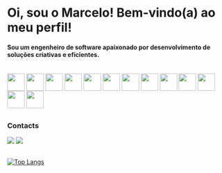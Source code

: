 <h1> Oi, sou o Marcelo! Bem-vindo(a) ao meu perfil!</h1>

<h4>Sou um engenheiro de software apaixonado por desenvolvimento de soluções criativas e eficientes.</h3>

<div style= "display:inline-block"><br>
 <img align="center" Width ="40" right= "30"
   src="https://cdn.jsdelivr.net/gh/devicons/devicon/icons/javascript/javascript-plain.svg" />
 <img align="center" Width ="40" right= "30"
src="https://cdn.jsdelivr.net/gh/devicons/devicon/icons/typescript/typescript-plain.svg" />
 <img align="center" Width ="40" right= "30"
 src="https://cdn.jsdelivr.net/gh/devicons/devicon/icons/react/react-original-wordmark.svg" />
  <img align="center" Width ="40" right= "30" src="https://cdn.jsdelivr.net/gh/devicons/devicon/icons/redux/redux-original.svg" />
          
<img align="center" Width ="40" right= "40" src="https://cdn.jsdelivr.net/gh/devicons/devicon/icons/nestjs/nestjs-plain-wordmark.svg" />         
 <img align="center" Width ="40" right= "30"
  src="https://cdn.jsdelivr.net/gh/devicons/devicon/icons/nodejs/nodejs-original.svg" />
 <img align="center" Width ="40" right= "30"
   src="https://cdn.jsdelivr.net/gh/devicons/devicon/icons/postgresql/postgresql-original.svg" />
  <img align="center" Width ="40" right= "30"
   src="https://cdn.jsdelivr.net/gh/devicons/devicon/icons/mongodb/mongodb-original-wordmark.svg" />
 <img align="center" Width ="40" right= "30"
   src="https://cdn.jsdelivr.net/gh/devicons/devicon/icons/html5/html5-original.svg" />
 <img align="center" Width ="40" right= "30"
   src="https://cdn.jsdelivr.net/gh/devicons/devicon/icons/css3/css3-original.svg" />
  <img align="center" Width ="40" right= "30"src="https://cdn.jsdelivr.net/gh/devicons/devicon/icons/tailwindcss/tailwindcss-original-wordmark.svg" />    
  <img align="center" Width ="40" right= "30" src="https://cdn.jsdelivr.net/gh/devicons/devicon/icons/figma/figma-original.svg" />      
  <img align="center" Width ="40" right= "30"
   src="https://cdn.jsdelivr.net/gh/devicons/devicon/icons/git/git-original.svg" />
                                             
 </div>

##
   <h3>Contacts</h3>
<div>
    <a href="https://www.linkedin.com/in/marcelo-mendes-701314266/" target="_blank"><img src="https://img.shields.io/badge/-LinkedIn-%230077B5?style=for-the-badge&logo=linkedin&logoColor=white" target="_blank"></a> 
 <a href="marcelo.vitor@engenharia.ufjf.br"><img src="https://img.shields.io/badge/Gmail-D14836?style=for-the-badge&logo=gmail&logoColor=white" target="_blank"></a>
</div>

##

[![Top Langs](https://github-readme-stats.vercel.app/api/top-langs/?username=Marcelovmendes&layout=compact)](https://github.com/anuraghazra/github-readme-stats)